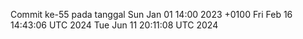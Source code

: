 Commit ke-55 pada tanggal Sun Jan 01 14:00 2023 +0100
Fri Feb 16 14:43:06 UTC 2024
Tue Jun 11 20:11:08 UTC 2024
